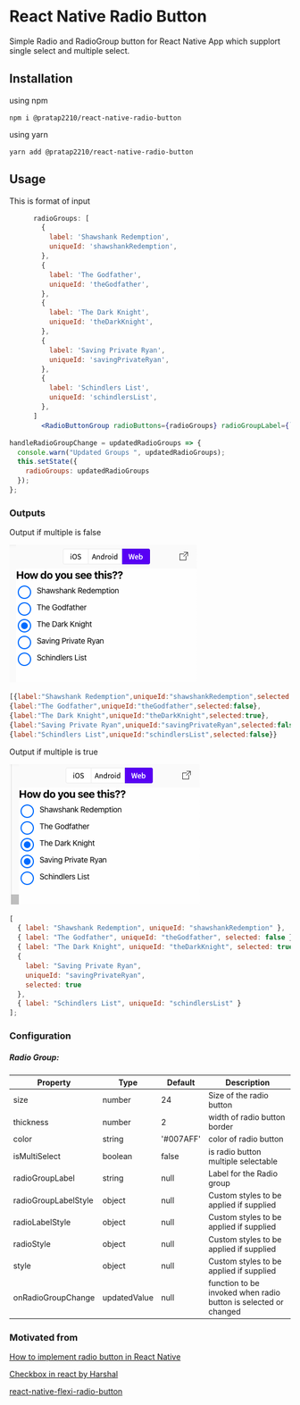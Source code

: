 # React Native Radio Button

Simple Radio and RadioGroup button for React Native App which supplort single select and multiple select.

## Installation

using npm

```
npm i @pratap2210/react-native-radio-button
```

using yarn

```
yarn add @pratap2210/react-native-radio-button
```

## Usage

This is format of input

```jsx
      radioGroups: [
        {
          label: 'Shawshank Redemption',
          uniqueId: 'shawshankRedemption',
        },
        {
          label: 'The Godfather',
          uniqueId: 'theGodfather',
        },
        {
          label: 'The Dark Knight',
          uniqueId: 'theDarkKnight',
        },
        {
          label: 'Saving Private Ryan',
          uniqueId: 'savingPrivateRyan',
        },
        {
          label: 'Schindlers List',
          uniqueId: 'schindlersList',
        },
      ]
        <RadioButtonGroup radioButtons={radioGroups} radioGroupLabel={`How do you see this??`} onRadioGroupChange={this.handleRadioGroupChange} isMultiSelect={false}/>

```

```js
handleRadioGroupChange = updatedRadioGroups => {
  console.warn("Updated Groups ", updatedRadioGroups);
  this.setState({
    radioGroups: updatedRadioGroups
  });
};
```

### Outputs

Output if multiple is false

![single](assets/single.png)

```js
[{label:"Shawshank Redemption",uniqueId:"shawshankRedemption",selected:false},
{label:"The Godfather",uniqueId:"theGodfather",selected:false},
{label:"The Dark Knight",uniqueId:"theDarkKnight",selected:true},
{label:"Saving Private Ryan",uniqueId:"savingPrivateRyan",selected:false},
{label:"Schindlers List",uniqueId:"schindlersList",selected:false}}
```

Output if multiple is true

![multiple](assets/multiple.png)

```js
[
  { label: "Shawshank Redemption", uniqueId: "shawshankRedemption" },
  { label: "The Godfather", uniqueId: "theGodfather", selected: false },
  { label: "The Dark Knight", uniqueId: "theDarkKnight", selected: true },
  {
    label: "Saving Private Ryan",
    uniqueId: "savingPrivateRyan",
    selected: true
  },
  { label: "Schindlers List", uniqueId: "schindlersList" }
];
```

### Configuration

##### Radio Group:

| Property             | Type         | Default   | Description                                                     |
| -------------------- | ------------ | --------- | --------------------------------------------------------------- |
| size                 | number       | 24        | Size of the radio button                                        |
| thickness            | number       | 2         | width of radio button border                                    |
| color                | string       | '#007AFF' | color of radio button                                           |
| isMultiSelect        | boolean      | false     | is radio button multiple selectable                             |
| radioGroupLabel      | string       | null      | Label for the Radio group                                       |
| radioGroupLabelStyle | object       | null      | Custom styles to be applied if supplied                         |
| radioLabelStyle      | object       | null      | Custom styles to be applied if supplied                         |
| radioStyle           | object       | null      | Custom styles to be applied if supplied                         |
| style                | object       | null      | Custom styles to be applied if supplied                         |
| onRadioGroupChange   | updatedValue | null      | function to be invoked when radio button is selected or changed |

### Motivated from

[How to implement radio button in React Native](https://stackoverflow.com/a/36229563/10398005)

[Checkbox in react by Harshal](https://github.com/patilharsh555/harshalpublic)

[react-native-flexi-radio-button](https://github.com/thegamenicorus/react-native-flexi-radio-button)
